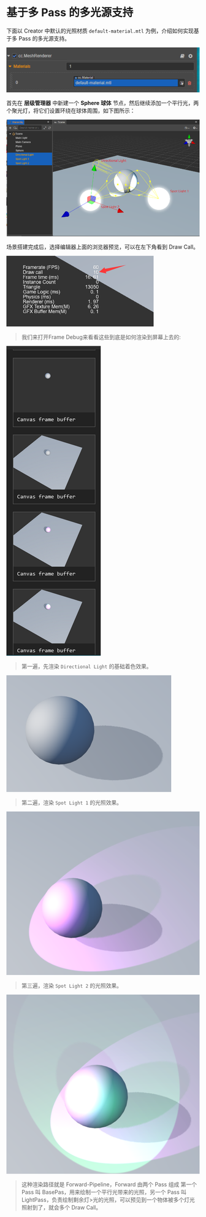 # 基于多 Pass 的多光源支持

下面以 Creator 中默认的光照材质 `default-material.mtl` 为例，介绍如何实现基于多 Pass 的多光源支持。

![default-material](default-material.png)

首先在 **层级管理器** 中新建一个 **Sphere 球体** 节点，然后继续添加一个平行光，两个聚光灯，将它们设置环绕在球体周围，如下图所示：

![using Light](usingLight.png)

场景搭建完成后，选择编辑器上面的浏览器预览，可以在左下角看到 Draw Call。

![Draw Call](drawCall.png)

> 我们来打开Frame Debug来看看这些到底是如何渲染到屏幕上去的:

![Frame Debug](debug.png)

> 第一遍，先渲染 ` Directional Light ` 的基础着色效果。

![main light pass](pass1.png)

> 第二遍，渲染 ` Spot Light 1 ` 的光照效果。

![ForwardAdd pass](pass2.png)

> 第三遍，渲染 ` Spot Light 2 ` 的光照效果。

![ForwardAdd pass](pass3.png)

> 这种渲染路径就是 Forward-Pipeline，Forward 由两个 Pass 组成 第一个 Pass 叫 BasePas，用来绘制一个平行光带来的光照，另一个 Pass 叫 LightPass，负责绘制剩余灯>光的光照，可以预见到一个物体被多个灯光照射到了，就会多个 Draw Call。
